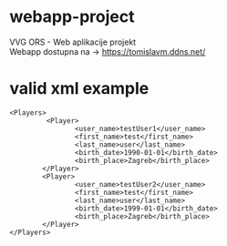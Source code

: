 # webapp-project
VVG ORS - Web aplikacije projekt\
Webapp dostupna na -> https://tomislavm.ddns.net/

# valid xml example

```<?xml version="1.0"?>
<Players>
         <Player>
                <user_name>testUser1</user_name>
                <first_name>test</first_name>
                <last_name>user</last_name>
                <birth_date>1990-01-01</birth_date>
                <birth_place>Zagreb</birth_place>
        </Player>
        <Player>
                <user_name>testUser2</user_name>
                <first_name>test</first_name>
                <last_name>user</last_name>
                <birth_date>1999-01-01</birth_date>
                <birth_place>Zagreb</birth_place>
        </Player>
</Players>
```
